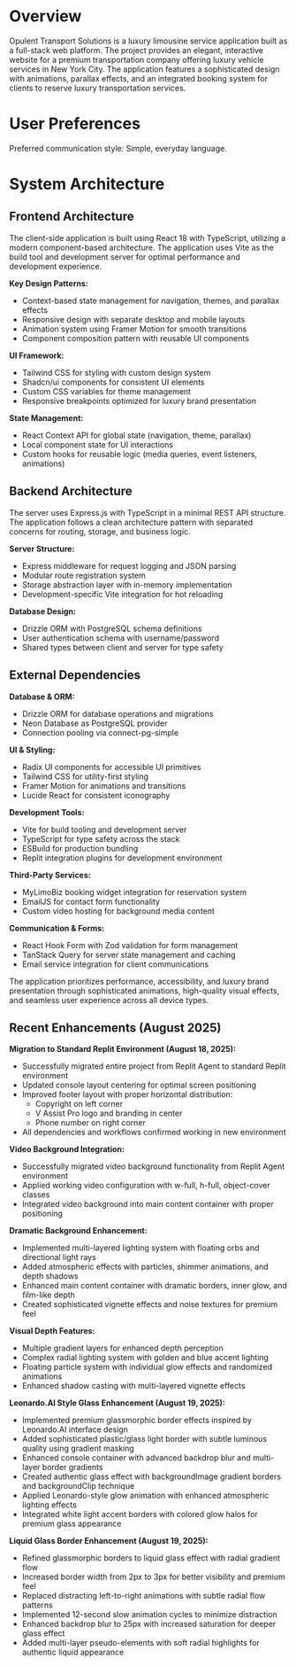 # Overview

Opulent Transport Solutions is a luxury limousine service application built as a full-stack web platform. The project provides an elegant, interactive website for a premium transportation company offering luxury vehicle services in New York City. The application features a sophisticated design with animations, parallax effects, and an integrated booking system for clients to reserve luxury transportation services.

# User Preferences

Preferred communication style: Simple, everyday language.

# System Architecture

## Frontend Architecture
The client-side application is built using React 18 with TypeScript, utilizing a modern component-based architecture. The application uses Vite as the build tool and development server for optimal performance and development experience.

**Key Design Patterns:**
- Context-based state management for navigation, themes, and parallax effects
- Responsive design with separate desktop and mobile layouts
- Animation system using Framer Motion for smooth transitions
- Component composition pattern with reusable UI components

**UI Framework:**
- Tailwind CSS for styling with custom design system
- Shadcn/ui components for consistent UI elements
- Custom CSS variables for theme management
- Responsive breakpoints optimized for luxury brand presentation

**State Management:**
- React Context API for global state (navigation, theme, parallax)
- Local component state for UI interactions
- Custom hooks for reusable logic (media queries, event listeners, animations)

## Backend Architecture
The server uses Express.js with TypeScript in a minimal REST API structure. The application follows a clean architecture pattern with separated concerns for routing, storage, and business logic.

**Server Structure:**
- Express middleware for request logging and JSON parsing
- Modular route registration system
- Storage abstraction layer with in-memory implementation
- Development-specific Vite integration for hot reloading

**Database Design:**
- Drizzle ORM with PostgreSQL schema definitions
- User authentication schema with username/password
- Shared types between client and server for type safety

## External Dependencies

**Database & ORM:**
- Drizzle ORM for database operations and migrations
- Neon Database as PostgreSQL provider
- Connection pooling via connect-pg-simple

**UI & Styling:**
- Radix UI components for accessible UI primitives
- Tailwind CSS for utility-first styling
- Framer Motion for animations and transitions
- Lucide React for consistent iconography

**Development Tools:**
- Vite for build tooling and development server
- TypeScript for type safety across the stack
- ESBuild for production bundling
- Replit integration plugins for development environment

**Third-Party Services:**
- MyLimoBiz booking widget integration for reservation system
- EmailJS for contact form functionality
- Custom video hosting for background media content

**Communication & Forms:**
- React Hook Form with Zod validation for form management
- TanStack Query for server state management and caching
- Email service integration for client communications

The application prioritizes performance, accessibility, and luxury brand presentation through sophisticated animations, high-quality visual effects, and seamless user experience across all device types.

## Recent Enhancements (August 2025)

**Migration to Standard Replit Environment (August 18, 2025):**
- Successfully migrated entire project from Replit Agent to standard Replit environment
- Updated console layout centering for optimal screen positioning
- Improved footer layout with proper horizontal distribution:
  - Copyright on left corner
  - V Assist Pro logo and branding in center
  - Phone number on right corner
- All dependencies and workflows confirmed working in new environment

**Video Background Integration:**
- Successfully migrated video background functionality from Replit Agent environment
- Applied working video configuration with w-full, h-full, object-cover classes
- Integrated video background into main content container with proper positioning

**Dramatic Background Enhancement:**
- Implemented multi-layered lighting system with floating orbs and directional light rays
- Added atmospheric effects with particles, shimmer animations, and depth shadows
- Enhanced main content container with dramatic borders, inner glow, and film-like depth
- Created sophisticated vignette effects and noise textures for premium feel

**Visual Depth Features:**
- Multiple gradient layers for enhanced depth perception
- Complex radial lighting system with golden and blue accent lighting
- Floating particle system with individual glow effects and randomized animations
- Enhanced shadow casting with multi-layered vignette effects

**Leonardo.AI Style Glass Enhancement (August 19, 2025):**
- Implemented premium glassmorphic border effects inspired by Leonardo.AI interface design
- Added sophisticated plastic/glass light border with subtle luminous quality using gradient masking
- Enhanced console container with advanced backdrop blur and multi-layer border gradients
- Created authentic glass effect with backgroundImage gradient borders and backgroundClip technique
- Applied Leonardo-style glow animation with enhanced atmospheric lighting effects
- Integrated white light accent borders with colored glow halos for premium glass appearance

**Liquid Glass Border Enhancement (August 19, 2025):**
- Refined glassmorphic borders to liquid glass effect with radial gradient flow
- Increased border width from 2px to 3px for better visibility and premium feel
- Replaced distracting left-to-right animations with subtle radial flow patterns
- Implemented 12-second slow animation cycles to minimize distraction
- Enhanced backdrop blur to 25px with increased saturation for deeper glass effect
- Added multi-layer pseudo-elements with soft radial highlights for authentic liquid appearance